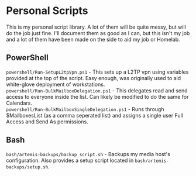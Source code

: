 # Personal Scripts
This is my personal script library. A lot of them will be quite messy, but will do the job just fine.
I'll document them as good as I can, but this isn't my job and a lot of them have been made on the side to aid my job or Homelab.

## PowerShell
`powershell/Run-SetupL2tpVpn.ps1` - This sets up a L2TP vpn using variables provided at the top of the script. Easy enough, was originally used to aid white-glove deployment of workstations.  
`powershell/Run-BulkMailboxDelegation.ps1` - This delegates read and send access to everyone inside the list. Can likely be modified to do the same for Calendars.  
`powershell/Run-BulkMailboxSingleDelegation.ps1` - Runs through $MailboxesList (as a comma seperated list) and assigns a single user Full Access and Send As permissions.  

## Bash
`bash/artemis-backups/backup_script.sh` - Backups my media host's configuration. Also provides a setup script located in `bash/artemis-backups/setup.sh`.
